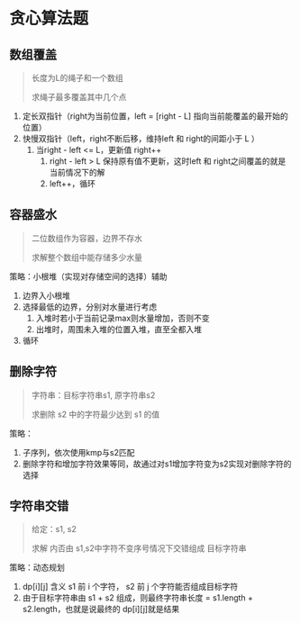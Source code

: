 # 贪心算法题

## 数组覆盖

> 长度为L的绳子和一个数组
>
> 求绳子最多覆盖其中几个点

1. 定长双指针（right为当前位置，left = [right - L] 指向当前能覆盖的最开始的位置）
2. 快慢双指针（left，right不断后移，维持left 和 right的间距小于 L ）
    1. 当right - left <= L，更新值 right++
        1. right - left > L 保持原有值不更新，这时left 和 right之间覆盖的就是当前情况下的解
        2. left++，循环

## 容器盛水

> 二位数组作为容器，边界不存水
>
> 求解整个数组中能存储多少水量

策略：小根堆（实现对存储空间的选择）辅助

1. 边界入小根堆
2. 选择最低的边界，分别对水量进行考虑
    1. 入堆时若小于当前记录max则水量增加，否则不变
    2. 出堆时，周围未入堆的位置入堆，直至全都入堆
3. 循环

## 删除字符

> 字符串：目标字符串s1, 原字符串s2
>
> 求删除 s2 中的字符最少达到 s1 的值

策略：

1. 子序列，依次使用kmp与s2匹配
2. 删除字符和增加字符效果等同，故通过对s1增加字符变为s2实现对删除字符的选择

## 字符串交错

> 给定：s1, s2
>
> 求解 内否由 s1,s2中字符不变序号情况下交错组成 目标字符串

策略：动态规划

1. dp[i]\[j] 含义 s1 前 i 个字符， s2 前 j 个字符能否组成目标字符
2. 由于目标字符串由 s1 + s2 组成，则最终字符串长度 = s1.length + s2.length，也就是说最终的 dp[i]\[j]就是结果